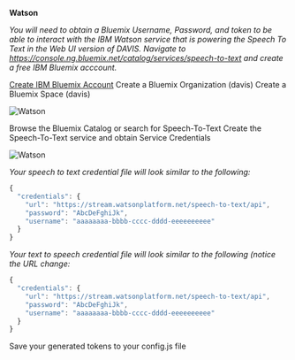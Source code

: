 **Watson**

*You will need to obtain a Bluemix Username, Password, and token to be able to interact with the IBM Watson service that is powering the Speech To Text in the Web UI version of DAVIS. Navigate to https://console.ng.bluemix.net/catalog/services/speech-to-text and create a free IBM Bluemix acccount.*

[Create IBM Bluemix Account](https://new-console.ng.bluemix.net/)
Create a Bluemix Organization (davis)
Create a Bluemix Space (davis)
	
![Watson](https://s3.amazonaws.com/davis-project/docs/watson-organization.png)

Browse the Bluemix Catalog or search for Speech-To-Text
Create the Speech-To-Text service and obtain Service Credentials
	
![Watson](https://s3.amazonaws.com/davis-project/docs/watson-speech.png)

*Your speech to text credential file will look similar to the following:*

````javascript
{
  "credentials": {
    "url": "https://stream.watsonplatform.net/speech-to-text/api",
    "password": "AbcDeFghiJk",
    "username": "aaaaaaaa-bbbb-cccc-dddd-eeeeeeeeee"
  }
}
````

*Your text to speech credential file will look similar to the following (notice the URL change:*

````javascript
{
  "credentials": {
    "url": "https://stream.watsonplatform.net/speech-to-text/api",
    "password": "AbcDeFghiJk",
    "username": "aaaaaaaa-bbbb-cccc-dddd-eeeeeeeeee"
  }
}
````

Save your generated tokens to your config.js file
